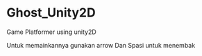 # Ghost_Unity2D
Game Platformer using unity2D

Untuk memainkannya gunakan arrow 
Dan Spasi untuk menembak
